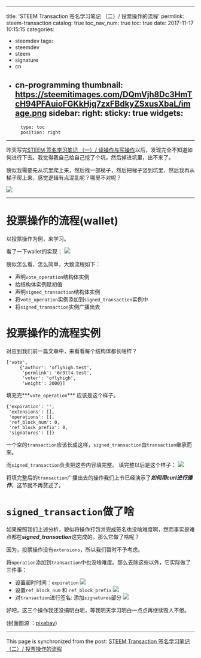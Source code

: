 
---
title: 'STEEM Transaction 签名学习笔记 （二）/ 投票操作的流程'
permlink: steem-transaction
catalog: true
toc_nav_num: true
toc: true
date: 2017-11-17 10:15:15
categories:
- steemdev
tags:
- steemdev
- steem
- signature
- cn
- cn-programming
thumbnail: https://steemitimages.com/DQmVjh8Dc3HmTcH94PFAuioFGKkHjq7zxFBdkyZSxusXbaL/image.png
sidebar:
    right:
        sticky: true
widgets:
    -
        type: toc
        position: right
---


昨天写完[STEEM 签名学习笔记 （一）/ 读操作与写操作](https://steemit.com/steemdev/@oflyhigh/3ppeth-steem)以后，发现完全不知道如何进行下去。我觉得我自己给自己挖了个坑，然后掉进坑里，出不来了。

貌似我需要先从坑里爬上来，然后找一部梯子，然后把梯子竖到坑里，然后我再从梯子爬上来，感觉逻辑有点混乱呢？哪里不对呢？

![](https://steemitimages.com/DQmVjh8Dc3HmTcH94PFAuioFGKkHjq7zxFBdkyZSxusXbaL/image.png)

-----

# 投票操作的流程(wallet)

以投票操作为例，来学习。

看了一下wallet的实现：
![](https://steemitimages.com/DQmSz8GEh5Sk1XAem5jRjW91FuQNPfrjzM5GF2TPuYjt57X/image.png)

貌似怎么看，怎么简单，大致流程如下：

* 声明`vote_operation`结构体实例
* 给结构体实例赋初值
* 声明`signed_transaction`结构体实例
* 将`vote_operation`实例添加到`signed_transaction`实例中
* 将`signed_transaction`实例广播出去

# 投票操作的流程实例

对应到我们前一篇文章中，来看看每个结构体都长啥样？
```
['vote',
	 {'author': 'oflyhigh.test',
	  'permlink': '6r3tt4-test',
	  'voter': 'oflyhigh',
	  'weight': 2000}]
```
填充完***`vote_operation`*** 应该是这个样子。

```
{'expiration': '',
 'extensions': [],
 'operations': [],
 'ref_block_num': 0,
 'ref_block_prefix': 0,
 'signatures': []}
```
一个空的`transaction`应该长成这样，`signed_transaction`由`transaction`继承而来。

而`signed_transaction`负责把这些内容填完整。
填完整以后是这个样子：
![](https://steemitimages.com/DQmawUBGAnYtFx86pT4Ji4WNiaET3AdhoHsLdXeiai2SYmf/image.png)

将填完整后的`transaction`广播出去的操作我们上节已经演示了***如何用curl进行操作***，这节就不再赘述了。

# `signed_transaction`做了啥

如果按照我们上述分析，貌似将操作打包并完成签名也没啥难度啊，然而事实是难点都在***signed_transaction***这完成的。那么它做了啥呢？

因为，投票操作没有`extensions`，所以我们暂时不予考虑。

将`operation`添加到`transaction`中也没啥难度。那么去除这些以外，它实际做了三件事：

* 设置超时时间：`expiration`
![](https://steemitimages.com/DQmbHWzWvDHAWnJCydiUmSeSVKfw7my7qoRJ3KuNMC3j23e/image.png)
* 设置`ref_block_num` 和 `ref_block_prefix`
![](https://steemitimages.com/DQmPPmW8hQv3ThCzf8nJBdavZgCLQxiGb8tDVYAaF3ZipdZ/image.png)
* 对`transaction`进行签名: 添加`signatures`部分
![](https://steemitimages.com/DQmUdja61qYzU8Tqr4VSk93DBDCS8s12Xs3EQBEvD1grJWw/image.png)

好吧，这三个操作我还没搞明白呢，等我明天学习明白一点点再继续毁人不倦。

(封面图源 ：[pixabay](https://pixabay.com))

- - -

This page is synchronized from the post: [STEEM Transaction 签名学习笔记 （二）/ 投票操作的流程](https://steemit.com/@oflyhigh/steem-transaction)
